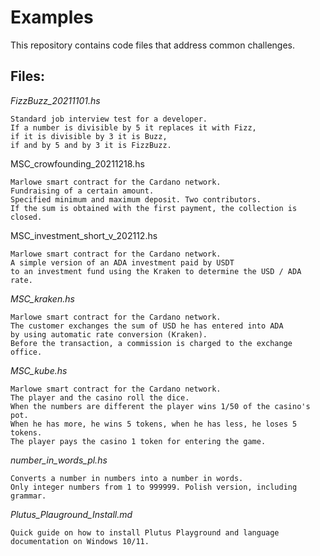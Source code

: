 # Examples
This repository contains code files that address common challenges.


## Files:


_FizzBuzz_20211101.hs_
```
Standard job interview test for a developer.
If a number is divisible by 5 it replaces it with Fizz, 
if it is divisible by 3 it is Buzz, 
if and by 5 and by 3 it is FizzBuzz.
```

MSC_crowfounding_20211218.hs
```
Marlowe smart contract for the Cardano network.
Fundraising of a certain amount. 
Specified minimum and maximum deposit. Two contributors. 
If the sum is obtained with the first payment, the collection is closed.
```

MSC_investment_short_v_202112.hs
```
Marlowe smart contract for the Cardano network.
A simple version of an ADA investment paid by USDT
to an investment fund using the Kraken to determine the USD / ADA rate.
```

_MSC_kraken.hs_
```
Marlowe smart contract for the Cardano network.
The customer exchanges the sum of USD he has entered into ADA 
by using automatic rate conversion (Kraken).
Before the transaction, a commission is charged to the exchange office.
```

_MSC_kube.hs_
```
Marlowe smart contract for the Cardano network.
The player and the casino roll the dice. 
When the numbers are different the player wins 1/50 of the casino's pot. 
When he has more, he wins 5 tokens, when he has less, he loses 5 tokens. 
The player pays the casino 1 token for entering the game.
```

_number_in_words_pl.hs_
```
Converts a number in numbers into a number in words. 
Only integer numbers from 1 to 999999. Polish version, including grammar.
```

_Plutus_Plauground_Install.md_
```
Quick guide on how to install Plutus Playground and language documentation on Windows 10/11.
```

